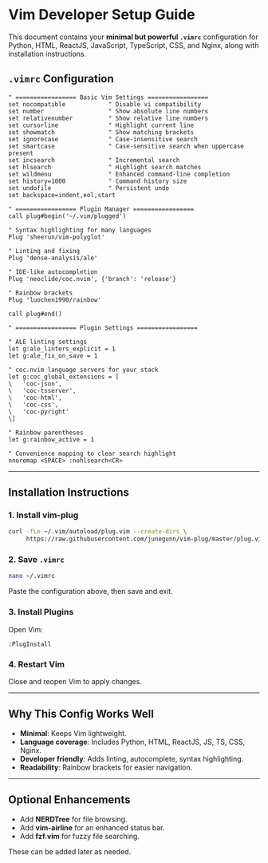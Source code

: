 # Vim Developer Setup Guide

This document contains your **minimal but powerful `.vimrc`** configuration for Python, HTML, ReactJS, JavaScript, TypeScript, CSS, and Nginx, along with installation instructions.

## `.vimrc` Configuration

```vim
" ================= Basic Vim Settings =================
set nocompatible            " Disable vi compatibility
set number                  " Show absolute line numbers
set relativenumber          " Show relative line numbers
set cursorline              " Highlight current line
set showmatch               " Show matching brackets
set ignorecase              " Case-insensitive search
set smartcase               " Case-sensitive search when uppercase present
set incsearch               " Incremental search
set hlsearch                " Highlight search matches
set wildmenu                " Enhanced command-line completion
set history=1000            " Command history size
set undofile                " Persistent undo
set backspace=indent,eol,start

" ================= Plugin Manager =================
call plug#begin('~/.vim/plugged')

" Syntax highlighting for many languages
Plug 'sheerun/vim-polyglot'

" Linting and fixing
Plug 'dense-analysis/ale'

" IDE-like autocompletion
Plug 'neoclide/coc.nvim', {'branch': 'release'}

" Rainbow brackets
Plug 'luochen1990/rainbow'

call plug#end()

" ================= Plugin Settings =================

" ALE linting settings
let g:ale_linters_explicit = 1
let g:ale_fix_on_save = 1

" coc.nvim language servers for your stack
let g:coc_global_extensions = [
\   'coc-json',
\   'coc-tsserver',
\   'coc-html',
\   'coc-css',
\   'coc-pyright'
\]

" Rainbow parentheses
let g:rainbow_active = 1

" Convenience mapping to clear search highlight
nnoremap <SPACE> :nohlsearch<CR>
```

---

## Installation Instructions

### 1. Install vim-plug

```bash
curl -fLo ~/.vim/autoload/plug.vim --create-dirs \
     https://raw.githubusercontent.com/junegunn/vim-plug/master/plug.vim
```

### 2. Save `.vimrc`

```bash
nano ~/.vimrc
```
Paste the configuration above, then save and exit.

### 3. Install Plugins

Open Vim:
```vim
:PlugInstall
```

### 4. Restart Vim

Close and reopen Vim to apply changes.

---

## Why This Config Works Well

- **Minimal**: Keeps Vim lightweight.
- **Language coverage**: Includes Python, HTML, ReactJS, JS, TS, CSS, Nginx.
- **Developer friendly**: Adds linting, autocomplete, syntax highlighting.
- **Readability**: Rainbow brackets for easier navigation.

---

## Optional Enhancements

- Add **NERDTree** for file browsing.
- Add **vim-airline** for an enhanced status bar.
- Add **fzf.vim** for fuzzy file searching.

These can be added later as needed.
